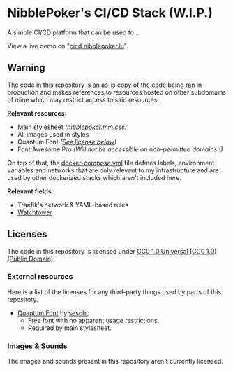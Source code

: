 # NibblePoker's CI/CD Stack (W.I.P.)
A simple CI/CD platform that can be used to...

View a live demo on "[cicd.nibblepoker.lu](https://cicd.nibblepoker.lu)".

## Warning
The code in this repository is an as-is copy of the code being ran in production and makes references to
resources hosted on other subdomains of mine which may restrict access to said resources.

**Relevant resources:**
* Main stylesheet *([nibblepoker.min.css](https://nibblepoker.lu/resources/NibblePoker/css/nibblepoker.min.css))*
* All images used in styles
* Quantum Font *([See license below](#external-resources))*
* Font Awesome Pro *(Will not be accessible on non-permitted domains !)*

On top of that, the [docker-compose.yml](docker-compose.yml) file defines labels, environment variables and networks
that are only relevant to my infrastructure and are used by other dockerized stacks which aren't included here.

**Relevant fields:**
* Traefik's network & YAML-based rules
* [Watchtower](https://github.com/containrrr/watchtower)

## Licenses
The code in this repository is licensed under [CC0 1.0 Universal (CC0 1.0) (Public Domain)](LICENSE-CC0).

### External resources
Here is a list of the licenses for any third-party things used by parts of this repository.

* [Quantum Font](https://sesohq.sellfy.store/p/3enu/) by [sesohq](https://www.sesohq.com/)
  * Free font with no apparent usage restrictions.
  * Required by main stylesheet.

### Images & Sounds
The images and sounds present in this repository aren't currently licensed.
